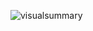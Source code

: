 ![visualsummary](https://user-images.githubusercontent.com/9269146/163787270-2d1b0b74-33ca-446d-97e7-7e208684109a.svg)
